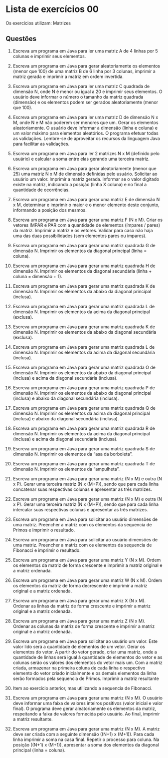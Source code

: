 # Lista de exercícios 00
Os exercícios utilizam: Matrizes

## Questões
1) Escreva um programa em Java para ler uma matriz A de 4 linhas por 5 colunas e imprimir seus elementos.

2) Escreva um programa em Java para gerar aleatoriamente os elementos (menor que 100) de uma matriz B de 6 linha por 3 colunas, imprimir a matriz gerada e imprimir a matriz em ordem invertida.

3) Escreva um programa em Java para
ler uma matriz C quadrada de dimensão N,
onde N é menor ou igual a 20 e imprimir seus elementos. O usuário deve informar o
número o tamanho da matriz quadrada (dimensão) e os elementos podem ser gerados
aleatoriamente (menor que 100).

4) Escreva um programa em Java para
ler uma matriz D de dimensão N x M,
onde N e M não poderem ser menores que um. Gerar os elementos
aleatoriamente. O usuário deve informar a dimensão (linha e coluna) e um
valor máximo para elementos aleatórios. O programa efetuar todas as
validações. Lembre-se de aproveitar os recursos da linguagem Java para
facilitar as validações.

5) Escreva um programa em Java para
ler 2 matrizes N x M (definido pelo usuário) e
calcular a soma entre elas gerando uma terceira matriz.

6) Escreva um programa em Java para gerar aleatoriamente (menor que 25)
uma matriz
N x M de dimensão definidas pelo usuário. Solicitar ao usuário
um valor. Imprimir a matriz gerada. Informar se o valor digitado existe na
matriz, indicando a posição (linha X coluna) e no final a quantidade de
ocorrências.

7) Escreva um programa em Java para
gerar uma matriz E de dimensão N x M, determinar e imprimir o maior e o menor elemento deste conjunto, informando a posição
dos mesmos.

8) Escreva um programa em Java para
gerar uma matriz F (N x M). Criar os
vetores IMPAR e PAR com a quantidade de elementos (ímpares / pares) da matriz. Imprimir a matriz e os vetores. Validar para caso não haja uma das
duas possibilidades (sem elementos pares ou ímpares).

9) Escreva um programa em
Java
para gerar uma matriz quadrada G de dimensão N.
Imprimir os elementos da diagonal principal (linha = coluna).

10) Escreva um programa em
Java
para gerar uma matriz quadrada H de dimensão N. Imprimir os elementos da diagonal secundária (linha + coluna =
dimensão + 1).

11) Escreva um programa em
Java
para gerar uma matriz quadrada K de dimensão N.
Imprimir os elementos da abaixo da diagonal principal (inclusa).

12) Escreva um programa em
Java
para gerar uma matriz quadrada L de dimensão N. Imprimir os elementos da acima da diagonal principal (exclusa).

13) Escreva um programa em
Java
para gerar uma matriz quadrada K de dimensão N.
Imprimir os elementos da abaixo da diagonal secundária (exclusa).

14) Escreva um programa em Java para gerar uma matriz quadrada L de dimensão N. Imprimir os elementos da acima da diagonal secundária (inclusa).

15) Escreva um programa em Java para gerar uma matriz quadrada O de dimensão N. Imprimir os elementos da abaixo da diagonal principal (inclusa) e acima da diagonal secundária (inclusa).

16) Escreva um programa em Java para gerar uma matriz quadrada P de dimensão N. Imprimir os elementos da abaixo da diagonal principal (inclusa) e abaixo da diagonal secundária (inclusa).

17) Escreva um programa em
Java
para gerar uma matriz quadrada Q de dimensão N.
Imprimir os elementos da acima da diagonal principal (inclusa) e abaixo da diagonal
secundária (inclusa).

18) Escreva um programa em
Java
para gerar uma matriz quadrada R de dimensão N. Imprimir os elementos da acima da diagonal principal (inclusa) e
acima da diagonal secundária (inclusa).

19) Escreva um programa em
Java
para gerar uma matriz quadrada S de dimensão N.
Imprimir os elementos da “asa da borboleta”.

20) Escreva um programa em
Java
para gerar uma matriz quadrada T de dimensão N. Imprimir os elementos da “ampulheta”.

21) Escreva um programa em
Java
para gerar uma matriz (N x M) e outra (N x P). Gerar uma terceira matriz (N x (M+P)), sendo que para cada linha concatenar suas respectivas colunas e apresentar as três matrizes.

22) Escreva um programa em
Java
para gerar uma matriz (N x M) e outra (N
x P). Gerar uma terceira matriz (N x (M+P)), sendo que para cada linha intercalar suas respectivas colunas e apresentar as três matrizes.
  
23) Escreva um programa em
Java
para solicitar ao usuário dimensões de uma matriz.
Preencher a matriz com os elementos da sequencia de Primos e imprimir o resultado.

24) Escreva um programa em
Java
para solicitar ao usuário dimensões de
uma matriz. Preencher a matriz com os elementos da sequencia de Fibonacci
e imprimir o resultado.

25) Escreva um programa em
Java
para gerar uma matriz Y (N x M). Ordem os elementos da matriz de forma crescente e imprimir a matriz original e a matriz ordenada.

26) Escreva um programa em
Java
para gerar uma matriz W (N x M). Ordem
os elementos da matriz de forma decrescente e imprimir a matriz original e a
matriz ordenada.

27) Escreva um programa em
Java
para gerar uma matriz X (N x M). Ordenar as linhas
da matriz de forma crescente e imprimir a matriz original e a matriz ordenada.

28) Escreva um programa em
Java
para gerar uma matriz Z (N x M). Ordenar
as colunas da matriz de forma crescente e imprimir a matriz original e a matriz ordenada.

29) Escreva um programa em
Java
para solicitar ao usuário um valor. Este valor lido
será a quantidade de elementos de um vetor. Gerar os elementos do vetor. A partir do
vetor gerado, criar uma matriz, onde a quantidade de linhas será igual à quantidade
de elementos do vetor e as colunas serão os valores dos elementos do vetor mais um.
Com a matriz criada, armazenar na primeira coluna de cada linha o respectivo elemento do vetor criado inicialmente e os demais elementos da linha serão formados
pela sequencia de Primos. Imprimir a matriz resultante

30) Item ao exercício anterior, mas utilizando a sequencia de Fibonacci.
31) Escreva um programa em
Java
para gerar uma matriz (N x M). O usuário deve informar uma faixa de valores inteiros positivos (valor inicial e valor final). O programa
deve gerar aleatoriamente os elementos da matriz, respeitando a faixa de valores fornecida pelo usuário. Ao final, imprimir a matriz resultante.
32) Escreva um programa em Java para
gerar uma matriz (N x M). A matriz
deve ser criada com a seguinte dimensão ((N+1) x (M+1)). Para cada linha
imprimir a soma na casa final. Repetir o processo para coluna. Na posição
((N+1) x (M+1)), apresentar a soma dos elementos da diagonal principal (linha = coluna).
